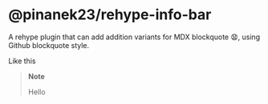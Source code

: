 # @pinanek23/rehype-info-bar

A rehype plugin that can add addition variants for MDX blockquote 😧, using Github blockquote style.

Like this

> **Note**
>
> Hello
